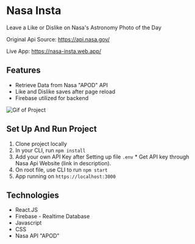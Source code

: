 # Nasa Insta

Leave a Like or Dislike on Nasa's Astronomy Photo of the Day

Original Api Source: https://api.nasa.gov/

Live App: https://nasa-insta.web.app/

## Features

- Retrieve Data from Nasa "APOD" API
- Like and Dislike saves after page reload 
- Firebase utilized for backend

![Gif of Project](./src/images/ezgif.com-gif-maker.gif)


## Set Up And Run Project

1. Clone project locally
2. In your CLI, run `npm install`
3. Add your own API Key after Setting up file `.env` 
\* Get API key through Nasa Api Website (link in description).
4. On root file, use CLI to run `npm start`
5. App running on `https://localhost:3000`

## Technologies

- React.JS
- Firebase - Realtime Database
- Javascript
- CSS
- Nasa API "APOD"


